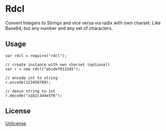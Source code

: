 # Rdcl

Convert Integers to Strings and vice versa via radix with own charset. Like Base64, but any number and any set of characters.

## Usage

```
var rdcl = require("rdcl");

// create instance with own charset (optional)
var r = new rdcl("abcdef012345");

// encode int to string
r.encode(123456789);

// deoce string to int
r.decode("a1b2c3d4e5f6");

```

## License

[Unlicense](https://unlicense.org/UNLICENSE)
